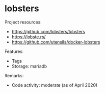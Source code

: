 # lobsters

Project resources:

- https://github.com/lobsters/lobsters
- https://lobste.rs/
- https://github.com/utensils/docker-lobsters

Features:

- Tags
- Storage: mariadb

Remarks:

- Code activity: moderate (as of April 2020)